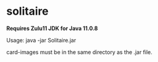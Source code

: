 # solitaire

**Requires Zulu11 JDK for Java 11.0.8**

Usage: java -jar Solitaire.jar

card-images must be in the same directory as the .jar file.